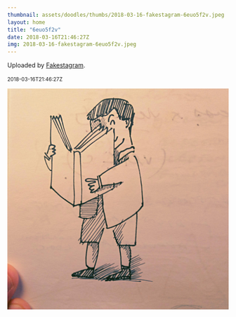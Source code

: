```yaml
---
thumbnail: assets/doodles/thumbs/2018-03-16-fakestagram-6euo5f2v.jpeg
layout: home
title: "6euo5f2v"
date: 2018-03-16T21:46:27Z
img: 2018-03-16-fakestagram-6euo5f2v.jpeg
---
```


Uploaded by [Fakestagram](https://github.com/opyate/fakestagram).

<small>2018-03-16T21:46:27Z</small>

![Uploaded by Fakestagram](assets/doodles/original/2018-03-16-fakestagram-6euo5f2v.jpeg)
